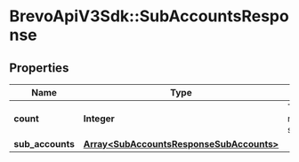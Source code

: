# BrevoApiV3Sdk::SubAccountsResponse

## Properties
Name | Type | Description | Notes
------------ | ------------- | ------------- | -------------
**count** | **Integer** | Total number of subaccounts | [optional] 
**sub_accounts** | [**Array&lt;SubAccountsResponseSubAccounts&gt;**](SubAccountsResponseSubAccounts.md) |  | [optional] 


